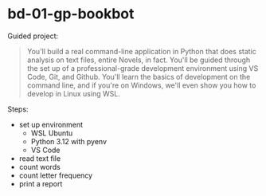 # bd-01-gp-bookbot

Guided project:
> You'll build a real command-line application in Python that does static analysis on text files, entire Novels, in fact. You'll be guided through the set up of a professional-grade development environment using VS Code, Git, and Github. You'll learn the basics of development on the command line, and if you're on Windows, we'll even show you how to develop in Linux using WSL.

Steps:
* set up environment
  * WSL Ubuntu
  * Python 3.12 with pyenv
  * VS Code
* read text file
* count words
* count letter frequency
* print a report
